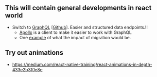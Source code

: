 ## This will contain general developments in react world

* Switch to [GraphQL](http://graphql.org/graphql-js/) [[Github](https://github.com/graphql/graphql-js)]. Easier and structured data endpoints.!!
  * [Apollo](http://dev.apollodata.com/) is a client to make it easier to work with GraphQL
  * One [example](https://dev-blog.apollodata.com/reducing-our-redux-code-with-react-apollo-5091b9de9c2a) of what the impact of migration would be.

## Try out animations

* https://medium.com/react-native-training/react-animations-in-depth-433e2b3f0e8e

